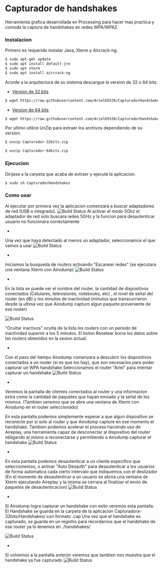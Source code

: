 # Capturador de handshakes
Herramienta grafica desarrollada en Processing para hacer mas practica y comoda la captura de handshakes en redes WPA/WPA2.

### Instalacion
Primero es requerido instalar Java, Xterm y Aircrack-ng.
```sh
$ sudo apt-get update
$ sudo apt install default-jre
$ sudo apt xterm
$ sudo apt install aircrack-ng
```
Acorde a la arquitectura de su sistema descargue la version de 32 o 64 bits.
- [Version de 32 bits](https://github.com/Ariel65536/CapturadorHandshakes/raw/master/bin/Capturador-32bits.zip)
 ```sh
$ wget https://raw.githubusercontent.com/Ariel65536/CapturadorHandshakes/master/bin/Capturador-32bits.zip
``` 

- [Version de 64 bits](https://github.com/Ariel65536/CapturadorHandshakes/raw/master/bin/Capturador-64bits.zip)

```sh
$ wget https://raw.githubusercontent.com/Ariel65536/CapturadorHandshakes/master/bin/Capturador-64bits.zip
``` 

Por ultimo utilice UnZip para extraer los archivos dependiendo de su version.
```sh
$ unzip Capturador-32bits.zip
``` 
```sh
$ unzip Capturador-64bits.zip
``` 

### Ejecucion
Dirijase a la carpeta que acaba de extraer y ejecute la aplicacion.
```sh
$ sudo sh CapturadorHandshakes
``` 

### Como usar
Al ejecutar por primera vez la aplicacion comenzará a buscar adaptadores de red (USB o integrado).
![Build Status](https://github.com/Ariel65536/CapturadorHandshakes/raw/master/Imagenes/PantallaPrincipal1.png)
Al activar el modo 5Ghz el adaptador de red solo buscara redes 5GHz y la funcion para desautenticar usuario no funcionara correctamente

-

Una vez que haya detectado al menos un adaptador, seleccionamos el que vamos a usar
![Build Status](https://github.com/Ariel65536/CapturadorHandshakes/raw/master/Imagenes/PantallaPrincipal2.png)

-

Iniciamos la busqueda de routers activando "Escanear redes" (se ejecutara una ventana Xterm con Airodump)
![Build Status](https://github.com/Ariel65536/CapturadorHandshakes/raw/master/Imagenes/PantallaRouters1.png)

-

En la lista se puede ver el nombre del router, la cantidad de dispositivos conectados (Celulares, televisiones, notebooks, etc) , el nivel de señal del router (en dB) y los minutos de inactividad (minutos que transcurrieron desde la ultima vez que Airodump capturo algun paquete proveniente de ese router)

![Build Status](https://github.com/Ariel65536/CapturadorHandshakes/raw/master/Imagenes/PantallaRouters2.png)

"Ocultar inactivos" oculta de la lista los routers con un periodo de inactividad superior a los 5 minutos.
El boton Resetear borra los datos sobre los routers obtenidos en la sesion actual.

-

Con el paso del tiempo Airodump comenzara a descubrir los dispositivos conectados a un router (si es que los hay), que son necesarios para poder capturar un WPA handshake
Seleccionamos el router "Ariel" para intentar capturar un handshake
![Build Status](https://github.com/Ariel65536/CapturadorHandshakes/raw/master/Imagenes/PantallaRouters3.png)

-

Veremos la pantalla de clientes conectados al router y una informacion extra como la cantidad de paquetes que hayan enviado y la señal de los mismos. (Tambien veremos que se abre una ventana de Xterm con Airodump en el router seleccionado)

En esta pantalla podemos simplemente esperar a que algun dispositivo se reconecte por si solo al router y que Airodump capture en ese momento el handshake.
Tambien podemos acelerar el proceso haciendo uso de Aireplay, una herramienta capaz de desconectar al dispositivo del router obligando al mismo a reconectarse y permitiendo a Airodump capturar el handshake
![Build Status](https://github.com/Ariel65536/CapturadorHandshakes/raw/master/Imagenes/PantallaClientes1.png)

-

En esta pantalla podemos desautenticar a un cliente especifico que seleccionemos, o activar "Auto Desauth" para desautenticar a los usuarios de forma automatica cada cierto intervalo que indiquemos con el deslizador
(En el momento de desautenticar a un usuario se abrira una ventana de Xterm ejecutando Aireplay y la misma se cerrara al finalizar el envio de paquetes de desautenticacion)
![Build Status](https://github.com/Ariel65536/CapturadorHandshakes/raw/master/Imagenes/PantallaClientes2.png)

-

Si Airodump logra capturar un handshake con exito veremos esta pantalla.
El Handshake se guarda en la carpeta de la aplicacion Capturadora-32bits/Handshakes/ con formato .cap
Una vez que el handshake es capturado, se guarda en un registro para recordarnos que el handshake de ese router ya lo tenemos en ./handshakes/

![Build Status](https://github.com/Ariel65536/CapturadorHandshakes/raw/master/Imagenes/PantallaClientes3.png)

-

Si volvemos a la pantalla anterior veremos que tambien nos muestra que el handshake ya fue capturado
![Build Status](https://github.com/Ariel65536/CapturadorHandshakes/raw/master/Imagenes/PantallaRouters4.png)
